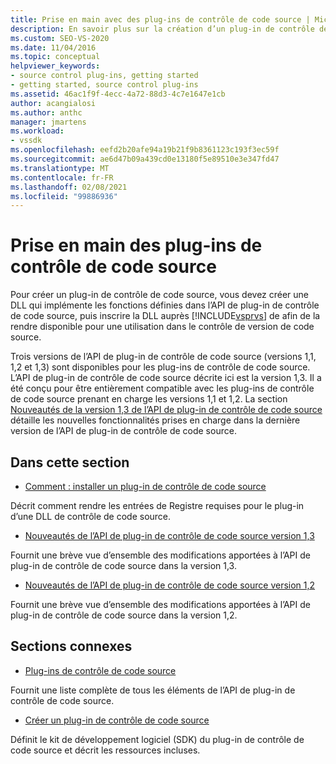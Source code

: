 ```yaml
---
title: Prise en main avec des plug-ins de contrôle de code source | Microsoft Docs
description: En savoir plus sur la création d’un plug-in de contrôle de code source qui implémente les fonctions définies dans l’API de plug-in de contrôle de code source pour une utilisation dans le contrôle de version de code source.
ms.custom: SEO-VS-2020
ms.date: 11/04/2016
ms.topic: conceptual
helpviewer_keywords:
- source control plug-ins, getting started
- getting started, source control plug-ins
ms.assetid: 46ac1f9f-4ecc-4a72-88d3-4c7e1647e1cb
author: acangialosi
ms.author: anthc
manager: jmartens
ms.workload:
- vssdk
ms.openlocfilehash: eefd2b20afe94a19b21f9b8361123c193f3ec59f
ms.sourcegitcommit: ae6d47b09a439cd0e13180f5e89510e3e347fd47
ms.translationtype: MT
ms.contentlocale: fr-FR
ms.lasthandoff: 02/08/2021
ms.locfileid: "99886936"
---
```

# <a name="get-started-with-source-control-plug-ins"></a>Prise en main des plug-ins de contrôle de code source
Pour créer un plug-in de contrôle de code source, vous devez créer une DLL qui implémente les fonctions définies dans l’API de plug-in de contrôle de code source, puis inscrire la DLL auprès [!INCLUDE[vsprvs](../../code-quality/includes/vsprvs_md.md)] de afin de la rendre disponible pour une utilisation dans le contrôle de version de code source.

 Trois versions de l’API de plug-in de contrôle de code source (versions 1,1, 1,2 et 1,3) sont disponibles pour les plug-ins de contrôle de code source. L’API de plug-in de contrôle de code source décrite ici est la version 1,3. Il a été conçu pour être entièrement compatible avec les plug-ins de contrôle de code source prenant en charge les versions 1,1 et 1,2. La section [Nouveautés de la version 1,3 de l’API de plug-in de contrôle de code source](../../extensibility/internals/what-s-new-in-the-source-control-plug-in-api-version-1-3.md) détaille les nouvelles fonctionnalités prises en charge dans la dernière version de l’API de plug-in de contrôle de code source.

## <a name="in-this-section"></a>Dans cette section
- [Comment : installer un plug-in de contrôle de code source](../../extensibility/internals/how-to-install-a-source-control-plug-in.md)

 Décrit comment rendre les entrées de Registre requises pour le plug-in d’une DLL de contrôle de code source.

- [Nouveautés de l’API de plug-in de contrôle de code source version 1,3](../../extensibility/internals/what-s-new-in-the-source-control-plug-in-api-version-1-3.md)

 Fournit une brève vue d’ensemble des modifications apportées à l’API de plug-in de contrôle de code source dans la version 1,3.

- [Nouveautés de l’API de plug-in de contrôle de code source version 1,2](../../extensibility/internals/what-s-new-in-the-source-control-plug-in-api-version-1-2.md)

 Fournit une brève vue d’ensemble des modifications apportées à l’API de plug-in de contrôle de code source dans la version 1,2.

## <a name="related-sections"></a>Sections connexes
- [Plug-ins de contrôle de code source](../../extensibility/source-control-plug-ins.md)

 Fournit une liste complète de tous les éléments de l’API de plug-in de contrôle de code source.

- [Créer un plug-in de contrôle de code source](../../extensibility/internals/creating-a-source-control-plug-in.md)

 Définit le kit de développement logiciel (SDK) du plug-in de contrôle de code source et décrit les ressources incluses.
